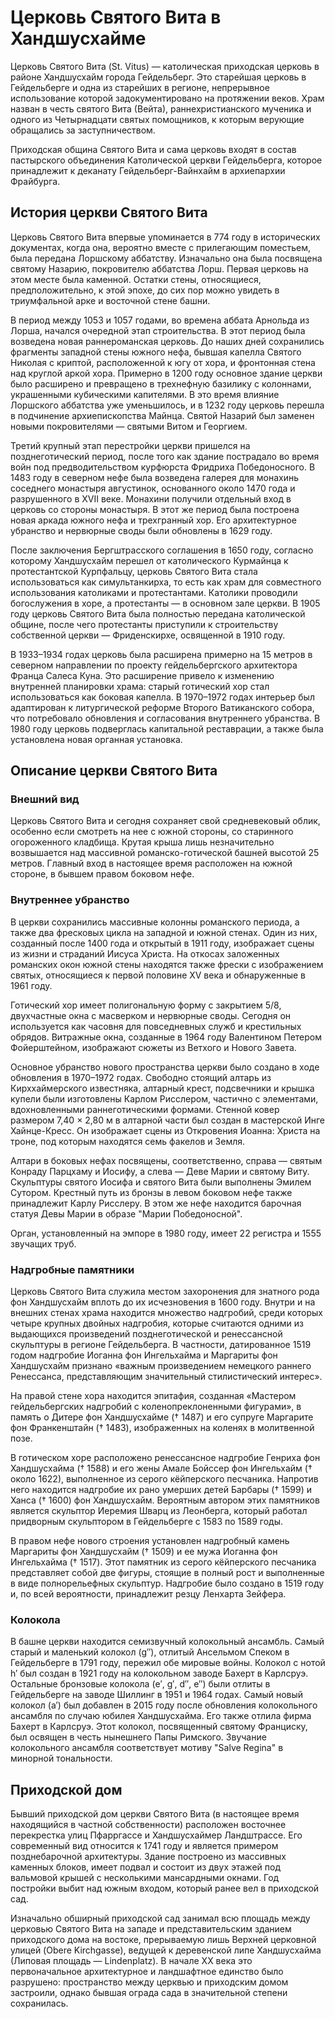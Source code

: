 # Церковь Святого Вита в Хандшусхайме

Церковь Святого Вита (St. Vitus) — католическая приходская церковь в районе Хандшусхайм города Гейдельберг. Это старейшая церковь в Гейдельберге и одна из старейших в регионе, непрерывное использование которой задокументировано на протяжении веков. Храм назван в честь святого Вита (Вейта), раннехристианского мученика и одного из Четырнадцати святых помощников, к которым верующие обращались за заступничеством.

Приходская община Святого Вита и сама церковь входят в состав пастырского объединения Католической церкви Гейдельберга, которое принадлежит к деканату Гейдельберг-Вайнхайм в архиепархии Фрайбурга.

## История церкви Святого Вита

Церковь Святого Вита впервые упоминается в 774 году в исторических документах, когда она, вероятно вместе с прилегающим поместьем, была передана Лоршскому аббатству. Изначально она была посвящена святому Назарию, покровителю аббатства Лорш. Первая церковь на этом месте была каменной. Остатки стены, относящиеся, предположительно, к этой эпохе, до сих пор можно увидеть в триумфальной арке и восточной стене башни.

В период между 1053 и 1057 годами, во времена аббата Арнольда из Лорша, начался очередной этап строительства. В этот период была возведена новая раннероманская церковь. До наших дней сохранились фрагменты западной стены южного нефа, бывшая капелла Святого Николая с криптой, расположенной к югу от хора, и фронтонная стена над круглой аркой хора. Примерно в 1200 году основное здание церкви было расширено и превращено в трехнефную базилику с колоннами, украшенными кубическими капителями. В это время влияние Лоршского аббатства уже уменьшилось, и в 1232 году церковь перешла в подчинение архиепископства Майнца. Святой Назарий был заменен новыми покровителями — святыми Витом и Георгием.

Третий крупный этап перестройки церкви пришелся на позднеготический период, после того как здание пострадало во время войн под предводительством курфюрста Фридриха Победоносного. В 1483 году в северном нефе была возведена галерея для монахинь соседнего монастыря августинок, основанного около 1470 года и разрушенного в XVII веке. Монахини получили отдельный вход в церковь со стороны монастыря. В этот же период была построена новая аркада южного нефа и трехгранный хор. Его архитектурное убранство и нервюрные своды были обновлены в 1629 году.

После заключения Бергштрасского соглашения в 1650 году, согласно которому Хандшусхайм перешел от католического Курмайнца к протестантской Курпфальцу, церковь Святого Вита стала использоваться как симультанкирха, то есть как храм для совместного использования католиками и протестантами. Католики проводили богослужения в хоре, а протестанты — в основном зале церкви. В 1905 году церковь Святого Вита была полностью передана католической общине, после чего протестанты приступили к строительству собственной церкви — Фриденскирхе, освященной в 1910 году.

В 1933–1934 годах церковь была расширена примерно на 15 метров в северном направлении по проекту гейдельбергского архитектора Франца Салеса Куна. Это расширение привело к изменению внутренней планировки храма: старый готический хор стал использоваться как боковая капелла. В 1970–1972 годах интерьер был адаптирован к литургической реформе Второго Ватиканского собора, что потребовало обновления и согласования внутреннего убранства. В 1980 году церковь подверглась капитальной реставрации, а также была установлена новая органная установка.

## Описание церкви Святого Вита

### Внешний вид

Церковь Святого Вита и сегодня сохраняет свой средневековый облик, особенно если смотреть на нее с южной стороны, со старинного огороженного кладбища. Крутая крыша лишь незначительно возвышается над массивной романско-готической башней высотой 25 метров. Главный вход в настоящее время расположен на южной стороне, в бывшем правом боковом нефе.

### Внутреннее убранство

В церкви сохранились массивные колонны романского периода, а также два фресковых цикла на западной и южной стенах. Один из них, созданный после 1400 года и открытый в 1911 году, изображает сцены из жизни и страданий Иисуса Христа. На откосах заложенных романских окон южной стены находятся также фрески с изображением святых, относящиеся к первой половине XV века и обнаруженные в 1961 году.

Готический хор имеет полигональную форму с закрытием 5/8, двухчастные окна с масверком и нервюрные своды. Сегодня он используется как часовня для повседневных служб и крестильных обрядов. Витражные окна, созданные в 1964 году Валентином Петером Фойерштейном, изображают сюжеты из Ветхого и Нового Завета.

Основное убранство нового пространства церкви было создано в ходе обновления в 1970–1972 годах. Свободно стоящий алтарь из Кирххаймерского известняка, алтарный крест, подсвечники и крышка купели были изготовлены Карлом Рисслером, частично с элементами, вдохновленными раннеготическими формами. Стенной ковер размером 7,40 × 2,80 м в алтарной части был создан в мастерской Инге Хайнце-Кресс. Он изображает сцены из Откровения Иоанна: Христа на троне, под которым находятся семь факелов и Земля.

Алтари в боковых нефах посвящены, соответственно, справа — святым Конраду Парцхаму и Иосифу, а слева — Деве Марии и святому Виту. Скульптуры святого Иосифа и святого Вита были выполнены Эмилем Сутором. Крестный путь из бронзы в левом боковом нефе также принадлежит Карлу Рисслеру. В этом же нефе находится барочная статуя Девы Марии в образе "Марии Победоносной".

Орган, установленный на эмпоре в 1980 году, имеет 22 регистра и 1555 звучащих труб.

### Надгробные памятники

Церковь Святого Вита служила местом захоронения для знатного рода фон Хандшусхайм вплоть до их исчезновения в 1600 году. Внутри и на внешних стенах храма находится множество надгробий, среди которых четыре крупных двойных надгробия, которые считаются одними из выдающихся произведений позднеготической и ренессансной скульптуры в регионе Гейдельберга. В частности, датированное 1519 годом надгробие Иоганна фон Ингельхайма и Маргариты фон Хандшусхайм признано «важным произведением немецкого раннего Ренессанса, представляющим значительный стилистический интерес».

На правой стене хора находится эпитафия, созданная «Мастером гейдельбергских надгробий с коленопреклоненными фигурами», в память о Дитере фон Хандшусхайме († 1487) и его супруге Маргарите фон Франкенштайн († 1483), изображенных на коленях в молитвенной позе.

В готическом хоре расположено ренессансное надгробие Генриха фон Хандшусхайма († 1588) и его жены Амале Бойссер фон Ингельхайм († около 1622), выполненное из серого кёйперского песчаника. Напротив него находится надгробие их рано умерших детей Барбары († 1599) и Ханса († 1600) фон Хандшусхайм. Вероятным автором этих памятников является скульптор Иеремия Шварц из Леонберга, который работал придворным скульптором в Гейдельберге с 1583 по 1589 годы.

В правом нефе нового строения установлен надгробный камень Маргариты фон Хандшусхайм († 1509) и ее мужа Иоганна фон Ингельхайма († 1517). Этот памятник из серого кёйперского песчаника представляет собой две фигуры, стоящие в полный рост и выполненные в виде полнорельефных скульптур. Надгробие было создано в 1519 году и, по всей вероятности, принадлежит резцу Ленхарта Зейфера.

### Колокола

В башне церкви находится семизвучный колокольный ансамбль. Самый старый и маленький колокол (g″), отлитый Ансельмом Спеком в Гейдельберге в 1791 году, пережил обе мировые войны. Колокол с нотой h′ был создан в 1921 году на колокольном заводе Бахерт в Карлсруэ. Остальные бронзовые колокола (e′, g′, d″, e″) были отлиты в Гейдельберге на заводе Шиллинг в 1951 и 1964 годах. Самый новый колокол (a′) был добавлен в 2015 году после обновления колокольного ансамбля по случаю юбилея Хандшусхайма. Его также отлила фирма Бахерт в Карлсруэ. Этот колокол, посвященный святому Франциску, был освящен в честь нынешнего Папы Римского. Звучание колокольного ансамбля соответствует мотиву "Salve Regina" в минорной тональности.

## Приходской дом

Бывший приходской дом церкви Святого Вита (в настоящее время находящийся в частной собственности) расположен восточнее перекрестка улиц Пфарргассе и Хандшусхаймер Ландштрассе. Его современный вид относится к 1741 году и является примером позднебарочной архитектуры. Здание построено из массивных каменных блоков, имеет подвал и состоит из двух этажей под вальмовой крышей с несколькими мансардными окнами. Год постройки выбит над южным входом, который ранее вел в приходской сад.

Изначально обширный приходской сад занимал всю площадь между церковью Святого Вита на западе и представительским зданием приходского дома на востоке, прерываемую лишь Верхней церковной улицей (Obere Kirchgasse), ведущей к деревенской липе Хандшусхайма (Липовая площадь — Lindenplatz). В начале XX века это первоначальное архитектурное и ландшафтное единство было разрушено: пространство между церквью и приходским домом застроили, однако бывшая ограда сада в значительной степени сохранилась.